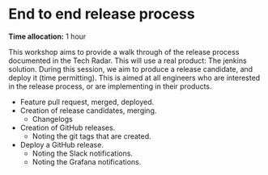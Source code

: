 # End to end release process

**Time allocation:** 1 hour

This workshop aims to provide a walk through of the release process documented in the Tech Radar. This will use a real product: The jenkins solution. During this session, we aim to produce a release candidate, and deploy it (time permitting). This is aimed at all engineers who are interested in the release process, or are implementing in their products.

- Feature pull request, merged, deployed.
- Creation of release candidates, merging.
  - Changelogs
- Creation of GitHub releases.
  - Noting the git tags that are created.
- Deploy a GitHub release.
  - Noting the Slack notifications.
  - Noting the Grafana notifications.
